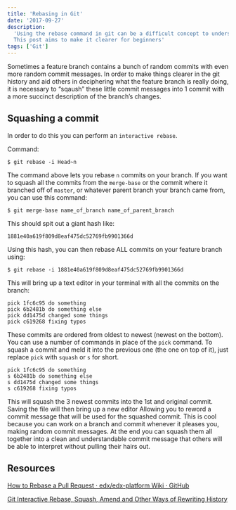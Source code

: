 ```yaml
---
title: 'Rebasing in Git'
date: '2017-09-27'
description:
  'Using the rebase command in git can be a difficult concept to understand.
  This post aims to make it clearer for beginners'
tags: ['Git']
---
```


Sometimes a feature branch contains a bunch of random commits with even more
random commit messages. In order to make things clearer in the git history and
aid others in deciphering what the feature branch is really doing, it is
necessary to “sqaush” these little commit messages into 1 commit with a more
succinct description of the branch’s changes.

## Squashing a commit

In order to do this you can perform an `interactive rebase`.

Command:

```shell
$ git rebase -i Head~n
```

The command above lets you rebase `n` commits on your branch. If you want to
squash all the commits from the `merge-base` or the commit where it branched off
of `master`, or whatever parent branch your branch came from, you can use this
command:

```shell
$ git merge-base name_of_branch name_of_parent_branch
```

This should spit out a giant hash like:

```shell
1881e40a619f809d8eaf475dc52769fb9901366d
```

Using this hash, you can then rebase ALL commits on your feature branch using:

```shell
$ git rebase -i 1881e40a619f809d8eaf475dc52769fb9901366d
```

This will bring up a text editor in your terminal with all the commits on the
branch:

```shell
pick 1fc6c95 do something
pick 6b2481b do something else
pick dd1475d changed some things
pick c619268 fixing typos
```

These commits are ordered from oldest to newest (newest on the bottom). You can
use a number of commands in place of the `pick` command. To squash a commit and
meld it into the previous one (the one on top of it), just replace `pick` with
`squash` or `s` for short.

```shell
pick 1fc6c95 do something
s 6b2481b do something else
s dd1475d changed some things
s c619268 fixing typos
```

This will squash the 3 newest commits into the 1st and original commit. Saving
the file will then bring up a new editor Allowing you to reword a commit message
that will be used for the squashed commit. This is cool because you can work on
a branch and commit whenever it pleases you, making random commit messages. At
the end you can squash them all together into a clean and understandable commit
message that others will be able to interpret without pulling their hairs out.

## Resources

[How to Rebase a Pull Request · edx/edx-platform Wiki · GitHub](https://github.com/edx/edx-platform/wiki/How-to-Rebase-a-Pull-Request)

[Git Interactive Rebase, Squash, Amend and Other Ways of Rewriting History](https://robots.thoughtbot.com/git-interactive-rebase-squash-amend-rewriting-history)
